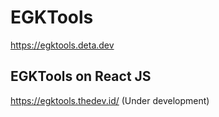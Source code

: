 # EGKTools

https://egktools.deta.dev

## EGKTools on React JS

https://egktools.thedev.id/ (Under development)
